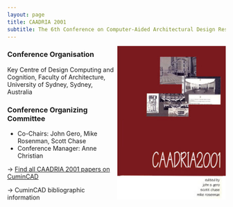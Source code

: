 ```yaml
---
layout: page
title: CAADRIA 2001
subtitle: The 6th Conference on Computer-Aided Architectural Design Research in Asia. 2001. Sydney, Australia.
---
```


<img src="./caadria_cover_2001.jpg" width="250" align="right" />

### Conference Organisation
Key Centre of Design Computing and Cognition, Faculty of Architecture, University of Sydney, Sydney, Australia

### Conference Organizing Committee
* Co-Chairs: John Gero, Mike Rosenman, Scott Chase
* Conference Manager: Anne Christian

&rarr; [Find all CAADRIA 2001 papers on CuminCAD](http://papers.cumincad.org/cgi-bin/works/Search?search=series%3ACAADRIA+year%3A2001)

&rarr; CuminCAD bibliographic information
